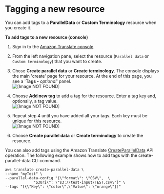 # Tagging a new resource<a name="tagging-newtags"></a>

You can add tags to a **ParallelData** or **Custom Terminology** resource when you create it\.

**To add tags to a new resource \(console\)**

1. Sign in to the [Amazon Translate console](https://console.aws.amazon.com/translate/)\.

1. From the left navigation pane, select the resource \(`Parallel data` or `Custom terminology`\) that you want to create\.

1. Chose **Create parallel data** or **Create terminology**\. The console displays the main 'create' page for your resource\. At the end of this page, you see a '**Tags \-** *optional*' panel\.  
![\[Image NOT FOUND\]](http://docs.aws.amazon.com/translate/latest/dg/images/add-tags-1.png)

1. Choose **Add new tag** to add a tag for the resource\. Enter a tag key and, optionally, a tag value\.   
![\[Image NOT FOUND\]](http://docs.aws.amazon.com/translate/latest/dg/images/add-tags-2.png)

1. Repeat step 4 until you have added all your tags\. Each key must be unique for this resource\.  
![\[Image NOT FOUND\]](http://docs.aws.amazon.com/translate/latest/dg/images/add-tags-3.png)

1. Choose **Create parallel data** or **Create terminology** to create the resource\.

You can also add tags using the Amazon Translate [CreateParallelData](https://docs.aws.amazon.com/translate/latest/APIReference/API_CreateParallelData.html) API operation\. The following example shows how to add tags with the create\-parallel\-data CLI command\.

```
aws translate create-parallel-data \
--name "myTest" \
--parallel-data-config "{\"format\": \"CSV\",  \
             "S3Uri\": \"s3://test-input/TEST.csv\"}" \
--tags "[{\"Key\": \"color\",\"Value\": \"orange\"}]"
```